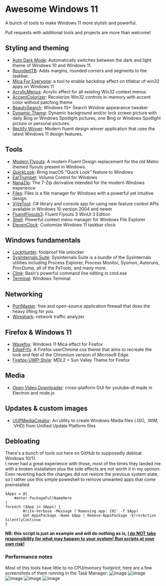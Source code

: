 # Awesome Windows 11

A bunch of tools to make Windows 11 more stylish and powerful.

Pull requests with additional tools and projects are more than welcome!

## Styling and theming
- [Auto Dark Mode](https://github.com/AutoDarkMode/Windows-Auto-Night-Mode): Automatically switches between the dark and light theme of Windows 10 and Windows 11.
- [RoundedTB](https://github.com/torchgm/RoundedTB): Adds margins, rounded corners and segments to the taskbar. 
- [Mica For Everyone](https://github.com/MicaForEveryone/MicaForEveryone): a tool to enable backdrop effect on titlebar of win32 apps on Windows 11 
- [AcrylicMenus](https://github.com/krlvm/AcrylicMenus): Acrylic effect for all existing Win32 context menus 
- [AccentColorizer](https://github.com/krlvm/AccentColorizer): Recolorize Win32 controls in-memory with accent color without patching theme
- [BeautySearch](https://github.com/krlvm/BeautySearch): Windows 10+ Search Window appearance tweaker
- [Dynamic Theme](https://apps.pinnula.fr/en/dynamic-theme/9bghzk): Dynamic background and/or lock screen picture with daily Bing or Windows Spotlight pictures, one Bing or Windows Spotlight picture or personal pictures.
- [Rectify Winver](https://github.com/rounk-ctrl/Winver): Modern fluent design winver application that uses the latest Windows 11 design features.

## Tools
- [Modern Flyouts](https://github.com/ModernFlyouts-Community/ModernFlyouts): A modern Fluent Design replacement for the old Metro themed flyouts present in Windows. 
- [QuickLook](https://github.com/QL-Win/QuickLook): Bring macOS “Quick Look” feature to Windows 
- [EarTrumpet](https://github.com/File-New-Project/EarTrumpet): Volume Control for Windows
- [NanaZip](https://github.com/M2Team/NanaZip): The 7-Zip derivative intended for the modern Windows experience
- [Files](https://files.community): Files is a file manager for Windows with a powerful yet intuitive design.
- [ViVeTool](https://github.com/thebookisclosed/ViVe): C# library and console app for using new feature control APIs available in Windows 10 version 2004 and newer
- [FluentFlyouts3](https://github.com/FireCubeStudios/FluentFlyouts3): Fluent Flyouts 3 WinUI 3 Edition 
- [Shell](https://github.com/moudey/Shell): Powerful context menu manager for Windows File Explorer 
- [ElevenClock](https://github.com/martinet101/ElevenClock): Customize Windows 11 taskbar clock

## Windows fundamentals
- [LockHunter](https://lockhunter.com/): foolproof file unlocker
- [SysInternals Suite](https://apps.microsoft.com/store/detail/sysinternals-suite/9P7KNL5RWT25): Sysinternals Suite is a bundle of the Sysinternals utilities including Process Explorer, Process Monitor, Sysmon, Autoruns, ProcDump, all of the PsTools, and many more.
- [Clink](https://github.com/chrisant996/clink): Bash's powerful command line editing in cmd.exe 
- [Terminal](https://github.com/microsoft/terminal): Windows Terminal 

## Networking
- [PortMaster](https://github.com/safing/portmaster): free and open-source application firewall that does the heavy lifting for you.
- [Wireshark](https://github.com/wireshark/wireshark): network traffic analyzer

## Firefox & Windows 11
- [Wavefox](https://github.com/QNetITQ/WaveFox): Windows 11 Mica effect for Firefox
- [EdgeFrfx](https://github.com/bmFtZQ/edge-frfox): A Firefox userChrome.css theme that aims to recreate the look and feel of the Chromium version of Microsoft Edge. 
- [Firefox-UWP-Style](https://github.com/Guerra24/Firefox-UWP-Style): MDL2 + Sun Valley Theme for Firefox 

## Media
- [Open Video Downloader](https://github.com/jely2002/youtube-dl-gui): cross-platform GUI for youtube-dl made in Electron and node.js

## Updates & custom images
- [UUPMediaCreator](https://github.com/gus33000/UUPMediaCreator): An utility to create Windows Media files (.ISO, .WIM, .VHD) from Unified Update Platform files 

## Debloating
There's a bunch of tools out here on GitHub to supposedly debloat Windows 10/11. <br/>
I never had a great experience with those, most of the times they landed me with a broken installation plus the side effects are not worth it in my opinion. Even reverting back the changes did not restore the previous system state, so I rather use this simple poweshell to remove unwanted apps that come preinstalled:
```poweshell
$Apps = @(
    #enter PackageFullNameHere
)
foreach ($App in $Apps) {
        Write-Verbose -Message ('Removing app: {0}' -f $App)
        Get-AppxPackage -Name $App | Remove-AppxPackage -ErrorAction SilentlyContinue
}
```
**NB: this script is just an example and will do nothing as is, [I do NOT take responsibility for what may happen to your system! Run scripts at your own risk!](LICENSE)**

### Performance notes
Most of this tools have little to no CPU/memory footprint; here are a few screenshots of them running in the Task Manager:
![image](https://user-images.githubusercontent.com/9497482/198854837-ebaa92ae-4e7a-4113-ab4b-c3400706aec8.png)
![image](https://user-images.githubusercontent.com/9497482/198854842-4f1f2b1a-3935-4691-871b-2ec77d0664e9.png)
![image](https://user-images.githubusercontent.com/9497482/198854883-464c38d9-ffad-4d92-b906-ae3c0956275e.png)
![image](https://user-images.githubusercontent.com/9497482/198854892-2f676940-db0f-4435-9438-bf015e364fa8.png)
![image](https://user-images.githubusercontent.com/9497482/198854916-3918e49a-77a0-45ca-8071-679b56a3daf8.png)

